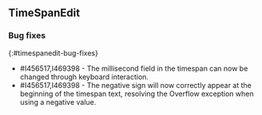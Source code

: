 ## TimeSpanEdit  

### Bug fixes
{:#timespanedit-bug-fixes}

* \#I456517,I469398 -  The millisecond field in the timespan can now be changed through keyboard interaction.
* \#I456517,I469398 - The negative sign will now correctly appear at the beginning of the timespan text, resolving the Overflow exception when using a negative value.
